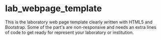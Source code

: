 # lab_webpage_template

This is the laboratory web page template clearly written with HTML5 and Bootstrap. Some of the part's are non-responsive and needs an extra lines of code to get ready for represent your laboratory or institution. 
